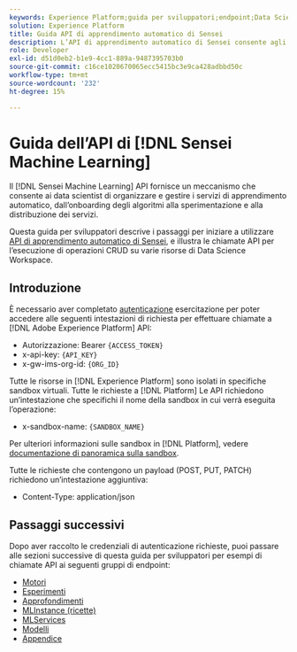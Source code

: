 ```yaml
---
keywords: Experience Platform;guida per sviluppatori;endpoint;Data Science Workspace;argomenti più comuni;data science workspace;data science science workspace;data science
solution: Experience Platform
title: Guida API di apprendimento automatico di Sensei
description: L’API di apprendimento automatico di Sensei consente agli sviluppatori di eseguire operazioni CRUD su varie risorse di Data Science Workspace. Segui questa guida per scoprire come eseguire operazioni chiave utilizzando l’API.
role: Developer
exl-id: d51d0eb2-b1e9-4cc1-889a-9487395703b0
source-git-commit: c16ce1020670065ecc5415bc3e9ca428adbbd50c
workflow-type: tm+mt
source-wordcount: '232'
ht-degree: 15%

---
```


# Guida dell’API di [!DNL Sensei Machine Learning]

Il [!DNL Sensei Machine Learning] API fornisce un meccanismo che consente ai data scientist di organizzare e gestire i servizi di apprendimento automatico, dall’onboarding degli algoritmi alla sperimentazione e alla distribuzione dei servizi.

Questa guida per sviluppatori descrive i passaggi per iniziare a utilizzare [API di apprendimento automatico di Sensei](https://www.adobe.io/apis/experienceplatform/home/api-reference.html#!acpdr/swagger-specs/sensei-ml-api.yaml), e illustra le chiamate API per l’esecuzione di operazioni CRUD su varie risorse di Data Science Workspace.

## Introduzione

È necessario aver completato [autenticazione](https://www.adobe.com/go/platform-api-authentication-en) esercitazione per poter accedere alle seguenti intestazioni di richiesta per effettuare chiamate a [!DNL Adobe Experience Platform] API:

* Autorizzazione: Bearer `{ACCESS_TOKEN}`
* x-api-key: `{API_KEY}`
* x-gw-ims-org-id: `{ORG_ID}`

Tutte le risorse in [!DNL Experience Platform] sono isolati in specifiche sandbox virtuali. Tutte le richieste a [!DNL Platform] Le API richiedono un’intestazione che specifichi il nome della sandbox in cui verrà eseguita l’operazione:

* x-sandbox-name: `{SANDBOX_NAME}`

Per ulteriori informazioni sulle sandbox in [!DNL Platform], vedere [documentazione di panoramica sulla sandbox](../../sandboxes/home.md).

Tutte le richieste che contengono un payload (POST, PUT, PATCH) richiedono un’intestazione aggiuntiva:

* Content-Type: application/json

## Passaggi successivi

Dopo aver raccolto le credenziali di autenticazione richieste, puoi passare alle sezioni successive di questa guida per sviluppatori per esempi di chiamate API ai seguenti gruppi di endpoint:

* [Motori](./engines.md)
* [Esperimenti](./experiments.md)
* [Approfondimenti](./insights.md)
* [MLInstance (ricette)](./mlinstances.md)
* [MLServices](./mlservices.md)
* [Modelli](./models.md)
* [Appendice](./appendix.md)
